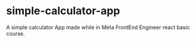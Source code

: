 # simple-calculator-app
A simple calculator App made while in Meta FrontEnd Engineer react basic course.
